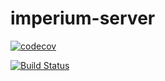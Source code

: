 # imperium-server

[![codecov](https://codecov.io/gh/segurosfalabella/imperium-server/branch/master/graph/badge.svg)](https://codecov.io/gh/segurosfalabella/imperium-server)

[![Build Status](https://travis-ci.org/SegurosFalabella/imperium-server.svg?branch=master)](https://travis-ci.org/SegurosFalabella/imperium-server)
